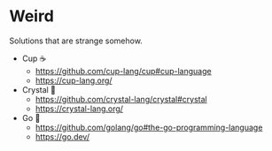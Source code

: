 # Weird
Solutions that are strange somehow.

- Cup ☕
  - https://github.com/cup-lang/cup#cup-language
  - https://cup-lang.org/ 
- Crystal 🔮
  - https://github.com/crystal-lang/crystal#crystal
  - https://crystal-lang.org/
- Go 🦫
  - https://github.com/golang/go#the-go-programming-language
  - https://go.dev/
 
